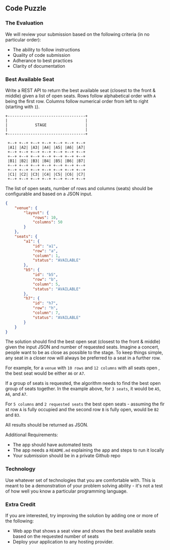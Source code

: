 ## Code Puzzle

### The Evaluation

We will review your submission based on the following criteria (in no 
particular order):

* The ability to follow instructions
* Quality of code submission
* Adherance to best practices
* Clarity of documentation

### Best Available Seat

Write a REST API to return the best available seat (closest to the front &
middle) given a list of open seats. Rows follow alphabetical order with 
`A` being the first row. Columns follow numerical order from left to right
(starting with `1`).

```
+----------------------------------+
|                                  |
|            STAGE                 |
|                                  |
+----------------------------------+

 +--+ +--+ +--+ +--+ +--+ +--+ +--+
 |A1| |A2| |A3| |A4| |A5| |A6| |A7|
 +--+ +--+ +--+ +--+ +--+ +--+ +--+
 +--+ +--+ +--+ +--+ +--+ +--+ +--+
 |B1| |B2| |B3| |B4| |B5| |B6| |B7|
 +--+ +--+ +--+ +--+ +--+ +--+ +--+
 +--+ +--+ +--+ +--+ +--+ +--+ +--+
 |C1| |C2| |C3| |C4| |C5| |C6| |C7|
 +--+ +--+ +--+ +--+ +--+ +--+ +--+ 
```

The list of open seats, number of rows and columns (seats) should be 
configurable and based on a JSON input.

```json
{
    "venue": {
        "layout": {
            "rows": 10,
            "columns": 50
        }
    },
    "seats": {
        "a1": {
            "id": "a1",
            "row": "a",
            "column": 1,
            "status": "AVAILABLE"
        },
        "b5": {
            "id": "b5",
            "row": "b",
            "column": 5,
            "status": "AVAILABLE"
        },
        "h7": {
            "id": "h7",
            "row": "h",
            "column": 7,
            "status": "AVAILABLE"
        }
    }
}
```

The solution should find the best open seat  (closest to the front & middle) 
given the input JSON and number of requested seats. Imagine a concert, people
want to be as close as possible to the stage. To keep things simple, any seat
in a closer row will always be preferred to a seat in a further row.

For example, for a `venue` with `10 rows` and `12 columns` with all seats open
, the best seat would be either `A6` or `A7`.

If a group of seats is requested, the algorithm needs to find the best open 
group of seats together. In the example above, for `3 seats`, it would be 
`A5`, `A6`, and `A7`.

For `5 columns` and `2 requested seats` the best open seats - assuming the fir
st row `A` is fully occupied and the second row `B` is fully open, would be 
`B2` and `B3`.

All results should be returned as JSON.

Additional Requirements: 

* The app should have automated tests
* The app needs a `README.md` explaining the app and steps to run it locally
* Your submission should be in a private Github repo

### Technology

Use whatever set of technologies that you are comfortable with. This is meant 
to be a demonstration of your problem solving ability - it's not a test of how
 well you know a particular programming language. 

### Extra Credit

If you are interested, try improving the solution by adding one or more of the
 following:

* Web app that shows a seat view and shows the best available seats based on 
  the requested number of seats
* Deploy your application to any hosting provider.
